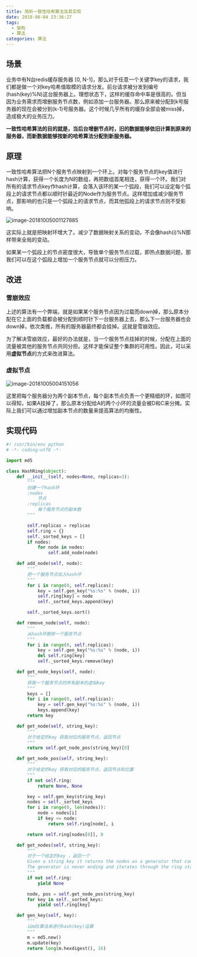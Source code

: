 ```yaml
---
title: 简析一致性哈希算法及其实现
date: 2018-06-04 23:36:27
tags:
  - 架构
  - 算法
categories: 算法
---
```


## 场景

业务中有N台redis缓存服务器 [0, N-1]，那么对于任意一个关键字key的请求，我们都是做一个对key哈希值取模的请求分发。前台请求被分发到编号(hash(key)%N)这台服务器上。理想状态下，这样的缓存命中率是很高的。但当因为业务需求而增删服务节点数，例如添加一台服务器。那么原来被分配到k号服务器的现在会被分到(k-1)号服务器。这个时候几乎所有的缓存全部会被miss掉，造成极大的业务压力。

**一致性哈希算法的目的就是，当后台增删节点时，旧的数据能够依旧计算到原来的服务器，而新数据能够按新的哈希算法分配到新服务器。**

<!--more-->

## 原理

一致性哈希算法把N个服务节点映射到一个环上。对每个服务节点的key值进行hash计算，获得一个长度为N的数组，再把数组首尾相连，获得一个环。我们对所有的请求节点key作hash计算，会落入该环的某一个弧段，我们可以设定每个弧段上的请求节点都以顺时针最近的Node作为服务节点。这样增加或减少服务节点，那影响的也只是一个弧段上的请求节点，而其他弧段上的请求节点则不受影响。

![image-20181005001127885](https://ws1.sinaimg.cn/large/006tNbRwgy1fw90cijiwaj30qy0oygoq.jpg)

这实际上就是把映射环增大了。减少了数据映射关系的变动，不会像hash(i)%N那样带来全局的变动。

如果某一个弧段上的节点密度很大，导致单个服务节点过载，即热点数据问题，那我们可以在这个弧段上增加一个服务节点就可以分担压力。



## 改进

### 雪崩效应

上述的算法有一个弊端，就是如果某个服务节点因为过载而down掉，那么原本分配在它上面的负载都会被分配到顺时针下一台服务器上去，那么下一台服务器也会down掉，依次类推，所有的服务器最终都会挂掉。这就是雪崩效应。

为了解决雪崩效应，最好的办法就是，当一个服务节点挂掉的时候，分配在上面的流量被其他的服务节点共同分担。这样才能保证整个集群的可用性。因此，可以采用**虚拟节点**的方式来改进算法。

### 虚拟节点

![image-20181005004151056](https://ws3.sinaimg.cn/large/006tNbRwgy1fvwo2phqqtj30ra0pc0up.jpg)

这里把每个服务器分为两个副本节点，每个副本节点负责一个更精细的环，如图可以得知，如果A挂掉了，那么原本分配给A的两个小环的流量会被D和C来分摊。实际上我们可以通过增加副本节点的数量来提高算法的均衡性。



## 实现代码

```python
#! /usr/bin/env python
# -*- coding:utf8 -*-

import md5

class HashRing(object):
    def __init__(self, nodes=None, replicas=3):
        """
        创建一个hash环
        :nodes 
            节点 
        :replicas
            每个服务节点的副本数
        """

        self.replicas = replicas
        self.ring = {}
        self._sorted_keys = []
        if nodes:
            for node in nodes:
                self.add_node(node)

    def add_node(self, node):
        """
        把一个服务节点加入hash环
        """
        for i in range(0, self.replicas):
            key = self.gen_key("%s:%s" % (node, i))
            self.ring[key] = node
            self._sorted_keys.append(key)

        self._sorted_keys.sort()

    def remove_node(self, node):
        """
        从hash环删除一个服务节点
        """
        for i in range(0, self.replicas):
            key = self.gen_key("%s:%s" % (node, i))
            del self.ring[key]
            self._sorted_keys.remove(key)

    def get_node_keys(self, node):
        """
        获取一个服务节点的所有副本的虚拟key
        """
        keys = []
        for i in range(0, self.replicas):
            key = self.gen_key("%s:%s" % (node, i))
            keys.append(key)
        return key

    def get_node(self, string_key):
        """
		对于给定的key 获取对应的服务节点，返回节点
        """
        return self.get_node_pos(string_key)[0]

    def get_node_pos(self, string_key):
        """
        对于给定的key 获取对应的服务节点，返回节点和位置
        """
        if not self.ring:
            return None, None

        key = self.gen_key(string_key)
        nodes = self._sorted_keys
        for i in range(0, len(nodes)):
            node = nodes[i]
            if key <= node:
                return self.ring[node], i

        return self.ring[nodes[0]], 0

    def get_nodes(self, string_key):
        """
        对于一个给定的key ，返回一个
        Given a string key it returns the nodes as a generator that can hold the key.
        The generator is never ending and iterates through the ring starting at the correct position.
        """
        if not self.ring:
            yield None

        node, pos = self.get_node_pos(string_key)
        for key in self._sorted_keys:
            yield self.ring[key]

    def gen_key(self, key):
        """
		以md5算法来进行hash(key)运算
        """
        m = md5.new()
        m.update(key)
        return long(m.hexdigest(), 16)
```

